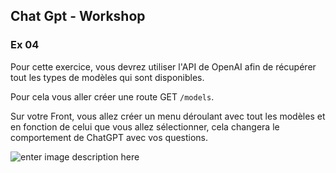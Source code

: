 ﻿## Chat Gpt - Workshop


### Ex 04

Pour cette exercice, vous devrez utiliser l'API de OpenAI afin de récupérer tout les types de modèles qui sont disponibles.

Pour cela vous aller créer une route GET `/models`.

Sur votre Front, vous allez créer un menu déroulant avec tout les modèles et en fonction de celui que vous allez sélectionner, cela changera le comportement de ChatGPT avec vos questions.

![enter image description here](http://image.noelshack.com/fichiers/2023/05/2/1675120262-azaz.png)